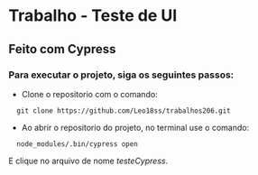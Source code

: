 # Trabalho - Teste de UI

## Feito com Cypress

### Para executar o projeto, siga os seguintes passos:

- Clone o repositorio com o comando:
```
  git clone https://github.com/Leo18ss/trabalhos206.git
```
- Ao abrir o repositorio do projeto, no terminal use o comando:
```
  node_modules/.bin/cypress open
```
E clique no arquivo de nome *testeCypress*.
